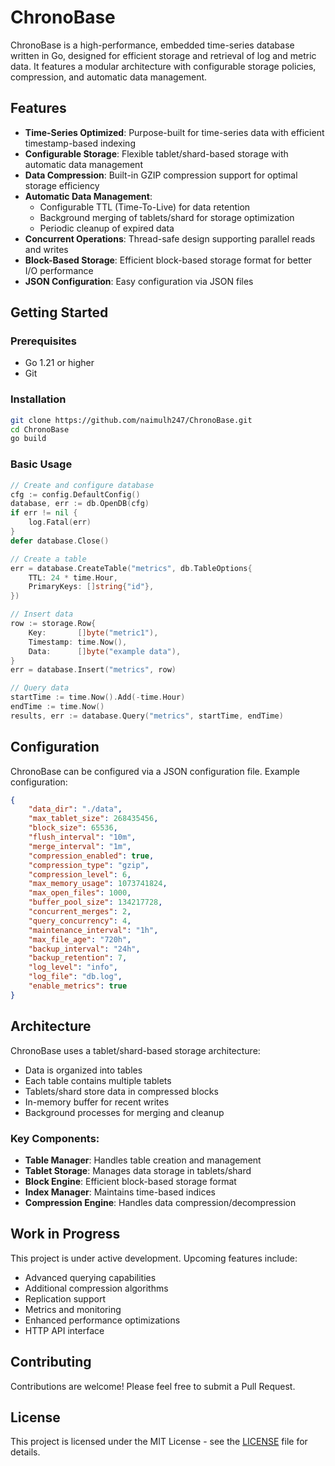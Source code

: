 # ChronoBase

ChronoBase is a high-performance, embedded time-series database written in Go, designed for efficient storage and retrieval of log and metric data. It features a modular architecture with configurable storage policies, compression, and automatic data management.

## Features

- **Time-Series Optimized**: Purpose-built for time-series data with efficient timestamp-based indexing
- **Configurable Storage**: Flexible tablet/shard-based storage with automatic data management
- **Data Compression**: Built-in GZIP compression support for optimal storage efficiency
- **Automatic Data Management**: 
  - Configurable TTL (Time-To-Live) for data retention
  - Background merging of tablets/shard for storage optimization
  - Periodic cleanup of expired data
- **Concurrent Operations**: Thread-safe design supporting parallel reads and writes
- **Block-Based Storage**: Efficient block-based storage format for better I/O performance
- **JSON Configuration**: Easy configuration via JSON files

## Getting Started

### Prerequisites

- Go 1.21 or higher
- Git

### Installation

```bash
git clone https://github.com/naimulh247/ChronoBase.git
cd ChronoBase
go build
```

### Basic Usage

```go
// Create and configure database
cfg := config.DefaultConfig()
database, err := db.OpenDB(cfg)
if err != nil {
    log.Fatal(err)
}
defer database.Close()

// Create a table
err = database.CreateTable("metrics", db.TableOptions{
    TTL: 24 * time.Hour,
    PrimaryKeys: []string{"id"},
})

// Insert data
row := storage.Row{
    Key:       []byte("metric1"),
    Timestamp: time.Now(),
    Data:      []byte("example data"),
}
err = database.Insert("metrics", row)

// Query data
startTime := time.Now().Add(-time.Hour)
endTime := time.Now()
results, err := database.Query("metrics", startTime, endTime)
```

## Configuration

ChronoBase can be configured via a JSON configuration file. Example configuration:

```json
{
    "data_dir": "./data",
    "max_tablet_size": 268435456,
    "block_size": 65536,
    "flush_interval": "10m",
    "merge_interval": "1m",
    "compression_enabled": true,
    "compression_type": "gzip",
    "compression_level": 6,
    "max_memory_usage": 1073741824,
    "max_open_files": 1000,
    "buffer_pool_size": 134217728,
    "concurrent_merges": 2,
    "query_concurrency": 4,
    "maintenance_interval": "1h",
    "max_file_age": "720h",
    "backup_interval": "24h",
    "backup_retention": 7,
    "log_level": "info",
    "log_file": "db.log",
    "enable_metrics": true
}
```

## Architecture

ChronoBase uses a tablet/shard-based storage architecture:
- Data is organized into tables
- Each table contains multiple tablets
- Tablets/shard store data in compressed blocks
- In-memory buffer for recent writes
- Background processes for merging and cleanup

### Key Components:
- **Table Manager**: Handles table creation and management
- **Tablet Storage**: Manages data storage in tablets/shard
- **Block Engine**: Efficient block-based storage format
- **Index Manager**: Maintains time-based indices
- **Compression Engine**: Handles data compression/decompression

## Work in Progress

This project is under active development. Upcoming features include:
- Advanced querying capabilities
- Additional compression algorithms
- Replication support
- Metrics and monitoring
- Enhanced performance optimizations
- HTTP API interface

## Contributing

Contributions are welcome! Please feel free to submit a Pull Request.

## License

This project is licensed under the MIT License - see the [LICENSE](LICENSE) file for details.
